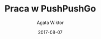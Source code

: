 ---
layout: career.html
author: Agata Wiktor
title: Praca w PushPushGo
description: Chcesz dołączyć do zespołu PushPushGo? Zobacz nasze oferty pracy.
date: 2017-08-07
locale: pl
---